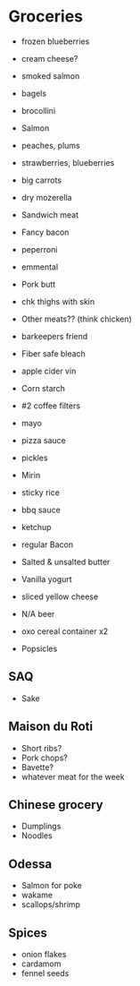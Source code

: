 # Groceries

- frozen blueberries
- cream cheese?
- smoked salmon
- bagels

- brocollini
- Salmon
- peaches, plums
- strawberries, blueberries
- big carrots
- dry mozerella
- Sandwich meat
- Fancy bacon
- peperroni
- emmental
- Pork butt
- chk thighs with skin
- Other meats?? (think chicken)
- barkeepers friend
- Fiber safe bleach
- apple cider vin
- Corn starch
- #2 coffee filters
- mayo
- pizza sauce
- pickles
- Mirin
- sticky rice
- bbq sauce
- ketchup
- regular Bacon
- Salted & unsalted butter
- Vanilla yogurt
- sliced yellow cheese
- N/A beer
- oxo cereal container x2
- Popsicles

## SAQ

- Sake

## Maison du Roti

- Short ribs?
- Pork chops?
- Bavette?
- whatever meat for the week

## Chinese grocery

- Dumplings
- Noodles

## Odessa

- Salmon for poke
- wakame
- scallops/shrimp

## Spices

- onion flakes
- cardamom
- fennel seeds
